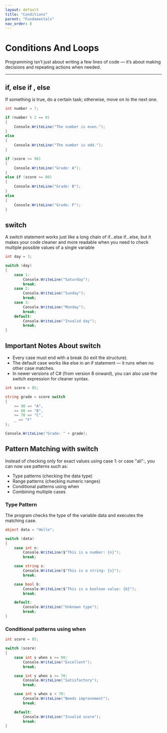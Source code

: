 ```yaml
---
layout: default
title: "Conditions"
parent: "Fundamentals"
nav_order: 8
---
```


# Conditions And Loops 

Programming isn’t just about writing a few lines of code — it’s about making decisions and repeating actions when needed.  

---

## if, else if , else  
If something is true, do a certain task; otherwise, move on to the next one.

```csharp
int number = 7;

if (number % 2 == 0)
{
    Console.WriteLine("The number is even.");
}
else
{
    Console.WriteLine("The number is odd.");
}
```

```csharp
if (score >= 90)
{
    Console.WriteLine("Grade: A");
}
else if (score >= 80)
{
    Console.WriteLine("Grade: B");
}
else
{
    Console.WriteLine("Grade: F");
}
```

## switch  
A switch statement works just like a long chain of if...else if...else, but it makes your code cleaner and more readable when you need to check
multiple possible values of a single variable

```csharp
int day = 3;

switch (day)
{
    case 1:
        Console.WriteLine("Saturday");
        break;
    case 2:
        Console.WriteLine("Sunday");
        break;
    case 3:
        Console.WriteLine("Monday");
        break;
    default:
        Console.WriteLine("Invalid day");
        break;
}
```

## Important Notes About switch  
- Every case must end with a break (to exit the structure).  
- The default case works like else in an if statement — it runs when no other case matches.  
- In newer versions of C# (from version 8 onward), you can also use the switch expression for cleaner syntax.  

```csharp
int score = 85;

string grade = score switch
{
    >= 90 => "A",
    >= 80 => "B",
    >= 70 => "C",
    _ => "F"
};

Console.WriteLine("Grade: " + grade);
```

## Pattern Matching with switch  
Instead of checking only for exact values using case 1: or case "ali":, you can now use patterns such as:  
- Type patterns (checking the data type)
- Range patterns (checking numeric ranges)
- Conditional patterns using when
- Combining multiple cases  

### Type Pattern  
The program checks the type of the variable data and executes the matching case.  

```csharp
object data = "Hello";

switch (data)
{
    case int n:
        Console.WriteLine($"This is a number: {n}");
        break;

    case string s:
        Console.WriteLine($"This is a string: {s}");
        break;

    case bool b:
        Console.WriteLine($"This is a boolean value: {b}");
        break;

    default:
        Console.WriteLine("Unknown type");
        break;
}
```

### Conditional patterns using when  

```csharp
int score = 85;

switch (score)
{
    case int s when s >= 90:
        Console.WriteLine("Excellent");
        break;

    case int s when s >= 70:
        Console.WriteLine("Satisfactory");
        break;

    case int s when s < 70:
        Console.WriteLine("Needs improvement");
        break;

    default:
        Console.WriteLine("Invalid score");
        break;
}
```
